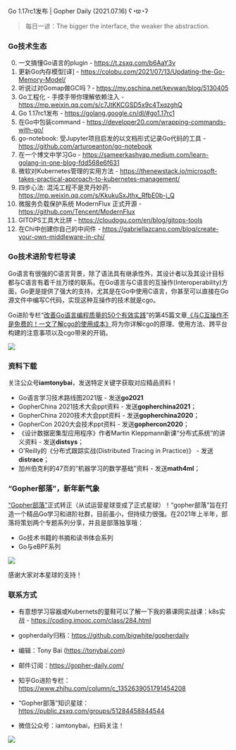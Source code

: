 Go 1.17rc1发布 | Gopher Daily (2021.07.16) ʕ◔ϖ◔ʔ

>每日一谚：The bigger the interface, the weaker the abstraction.

### Go技术生态

0. 一文搞懂Go语言的plugin - https://t.zsxq.com/b6AaY3v
1. 更新Go内存模型[译] - https://colobu.com/2021/07/13/Updating-the-Go-Memory-Model/
2. 听说过对Gomap做GC吗？- https://my.oschina.net/kevwan/blog/5130405
3. Go工程化 - 手摸手带你理解依赖注入 - https://mp.weixin.qq.com/s/c7JtKKCGSD5x9c4TxqzghQ
4. Go 1.17rc1发布 - https://golang.google.cn/dl/#go1.17rc1
5. 在Go中包装command - https://developer20.com/wrapping-commands-with-go/
6. go-notebook: 受Jupyter项目启发的以文档形式记录Go代码的工具 - https://github.com/arturoeanton/go-notebook
7. 在一个博文中学习Go - https://sameerkashyap.medium.com/learn-golang-in-one-blog-fdd568e6f631
8. 微软对Kubernetes管理的实用方法 - https://thenewstack.io/microsoft-takes-practical-approach-to-kubernetes-management/
9. 四步心法: 混沌工程不是灵丹妙药- https://mp.weixin.qq.com/s/KkukuSxJthx_RfbE0b-j_Q
10. 微服务负载保护系统 ModernFlux 正式开源 - https://github.com/Tencent/ModernFlux
11. GITOPS工具大比拼 - https://cloudogu.com/en/blog/gitops-tools
12. 在Chi中创建你自己的中间件 - https://gabriellazcano.com/blog/create-your-own-middleware-in-chi/

### Go技术进阶专栏导读

Go语言有很强的C语言背景，除了语法具有继承性外，其设计者以及其设计目标都与C语言有着千丝万缕的联系。在Go语言与C语言的互操作(Interoperability)方面，Go更是提供了强大的支持，尤其是在Go中使用C语言，你甚至可以直接在Go源文件中编写C代码，实现这种互操作的技术就是cgo。

Go进阶专栏“[改善Go语⾔编程质量的50个有效实践](https://mp.weixin.qq.com/s/RThCEQOdytQxwrMP7XRTRw)”的第45篇文章[《与C互操作不是免费的！一文了解cgo的使用成本》](https://www.imooc.com/read/87/article/2475)将为你详解cgo的原理、使用方法、跨平台构建的注意事项以及cgo带来的开销。

![](http://image.tonybai.com/img/202011/go-column-pgo-with-qr-and-text.png)


### 资料下载

关注公众号**iamtonybai**，发送特定关键字获取对应精品资料！

* Go语言学习技术路线图2021版 - 发送**go2021**
* GopherChina 2021技术大会ppt资料 - 发送**gopherchina2021**；
* GopherChina 2020技术大会ppt资料 - 发送**gopherchina2020**；
* GopherCon 2020大会技术ppt资料 - 发送**gophercon2020**；
* 《设计数据密集型应用程序》作者Martin Kleppmann新课“分布式系统”的讲义资料 - 发送**distsys**；
* O'Reilly的《分布式跟踪实战(Distributed Tracing in Practice)》 - 发送**distrace**；
* 加州伯克利的47页的“机器学习的数学基础”资料 - 发送**math4ml**；

### “Gopher部落”，新年新气象

[“Gopher部落”](https://mp.weixin.qq.com/s/jUqAL7hf2GmMun64BJufEA)正式转正（从试运营星球变成了正式星球）！“gopher部落”旨在打造一个精品Go学习和进阶社群，目前虽小，但持续力很强。在2021年上半年，部落将策划两个专题系列分享，并且是部落独享哦：

* Go技术书籍的书摘和读书体会系列
* Go与eBPF系列

![](http://image.tonybai.com/img/202103/gopher-tribe-zsxq-card.png)

感谢大家对本星球的支持！

### 联系方式

* 有意想学习容器或Kubernets的童鞋可以了解一下我的慕课网实战课：k8s实战 - https://coding.imooc.com/class/284.html
* gopherdaily归档：https://github.com/bigwhite/gopherdaily

* 编辑：Tony Bai (https://tonybai.com)
* 邮件订阅：https://gopher-daily.com/
* 知乎Go进阶专栏：https://www.zhihu.com/column/c_1352639051791454208
* “Gopher部落”知识星球：https://public.zsxq.com/groups/51284458844544
* 微信公众号：iamtonybai，扫码关注！

![](http://image.tonybai.com/img/202011/qrcode_for_iamtonybai.jpg)

